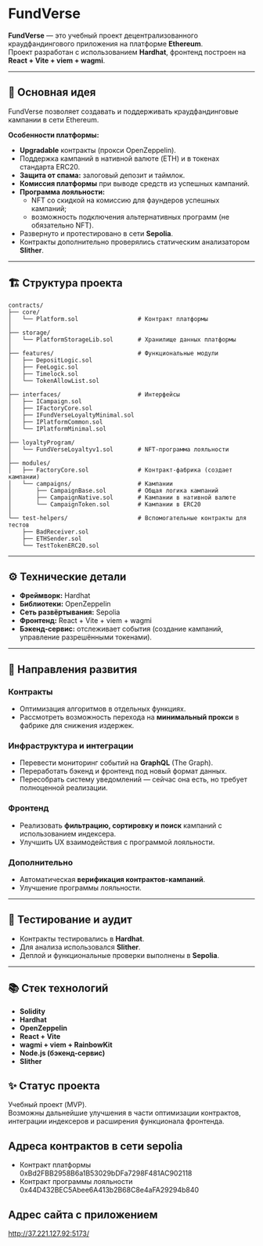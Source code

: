 # FundVerse

**FundVerse** — это учебный проект децентрализованного краудфандингового приложения на платформе **Ethereum**.  
Проект разработан с использованием **Hardhat**, фронтенд построен на **React + Vite + viem + wagmi**.  

---

## 📌 Основная идея

FundVerse позволяет создавать и поддерживать краудфандинговые кампании в сети Ethereum.  

**Особенности платформы:**
- **Upgradable** контракты (прокси OpenZeppelin).
- Поддержка кампаний в нативной валюте (ETH) и в токенах стандарта ERC20.
- **Защита от спама:** залоговый депозит и таймлок.
- **Комиссия платформы** при выводе средств из успешных кампаний.
- **Программа лояльности:**
  - NFT со скидкой на комиссию для фаундеров успешных кампаний;
  - возможность подключения альтернативных программ (не обязательно NFT).
- Развернуто и протестировано в сети **Sepolia**.
- Контракты дополнительно проверялись статическим анализатором **Slither**.

---

## 🏗 Структура проекта

```
contracts/
├── core/
│   └── Platform.sol                 # Контракт платформы
│
├── storage/
│   └── PlatformStorageLib.sol       # Хранилище данных платформы
│
├── features/                        # Функциональные модули
│   ├── DepositLogic.sol
│   ├── FeeLogic.sol
│   ├── Timelock.sol
│   └── TokenAllowList.sol
│
├── interfaces/                      # Интерфейсы
│   ├── ICampaign.sol
│   ├── IFactoryCore.sol
│   ├── IFundVerseLoyaltyMinimal.sol
│   ├── IPlatformCommon.sol
│   └── IPlatformMinimal.sol
│
├── loyaltyProgram/
│   └── FundVerseLoyaltyv1.sol       # NFT-программа лояльности
│
├── modules/
│   ├── FactoryCore.sol              # Контракт-фабрика (создает кампании)
│   └── campaigns/                   # Кампании
│       ├── CampaignBase.sol         # Общая логика кампаний
│       ├── CampaignNative.sol       # Кампании в нативной валюте
│       └── CampaignToken.sol        # Кампании в ERC20
│
└── test-helpers/                    # Вспомогательные контракты для тестов
    ├── BadReceiver.sol
    ├── ETHSender.sol
    └── TestTokenERC20.sol
```

---

## ⚙️ Технические детали

- **Фреймворк:** Hardhat  
- **Библиотеки:** OpenZeppelin  
- **Сеть развёртывания:** Sepolia  
- **Фронтенд:** React + Vite + viem + wagmi  
- **Бэкенд-сервис:** отслеживает события (создание кампаний, управление разрешёнными токенами).  

---

## 🚀 Направления развития

### Контракты
- Оптимизация алгоритмов в отдельных функциях.
- Рассмотреть возможность перехода на **минимальный прокси** в фабрике для снижения издержек.

### Инфраструктура и интеграции
- Перевести мониторинг событий на **GraphQL** (The Graph).
- Переработать бэкенд и фронтенд под новый формат данных.
- Пересобрать систему уведомлений — сейчас она есть, но требует полноценной реализации.

### Фронтенд
- Реализовать **фильтрацию, сортировку и поиск** кампаний с использованием индексера.
- Улучшить UX взаимодействия с программой лояльности.

### Дополнительно
- Автоматическая **верификация контрактов-кампаний**.
- Улучшение программы лояльности.

---

## 🧪 Тестирование и аудит

- Контракты тестировались в **Hardhat**.
- Для анализа использовался **Slither**.
- Деплой и функциональные проверки выполнены в **Sepolia**.

---

## 📚 Стек технологий

- **Solidity**
- **Hardhat**
- **OpenZeppelin**
- **React + Vite**
- **wagmi + viem + RainbowKit**
- **Node.js (бэкенд-сервис)**
- **Slither**

## ✨ Статус проекта

Учебный проект (MVP).  
Возможны дальнейшие улучшения в части оптимизации контрактов, 
интеграции индексеров и расширения функционала фронтенда.

##  Адреса контрактов в сети sepolia
- Контракт платформы 0xBd2FBB2958B6a1B53029bDFa7298F481AC902118
- Контракт программы лояльности 0x44D432BEC5Abee6A413b2B68C8e4aFA29294b840

##  Адрес сайта с приложением 
http://37.221.127.92:5173/ 
